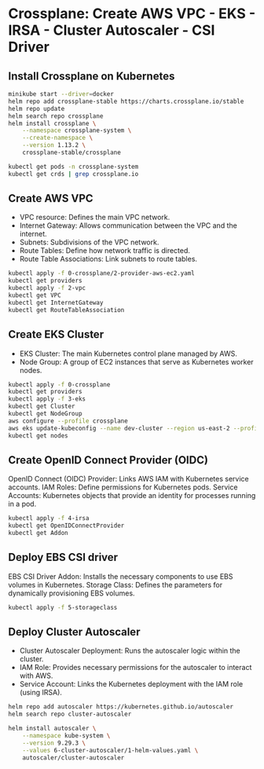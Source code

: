 # Crossplane: Create AWS VPC - EKS - IRSA - Cluster Autoscaler - CSI Driver

## Install Crossplane on Kubernetes

```bash
minikube start --driver=docker
helm repo add crossplane-stable https://charts.crossplane.io/stable
helm repo update
helm search repo crossplane
helm install crossplane \
    --namespace crossplane-system \
    --create-namespace \
    --version 1.13.2 \
    crossplane-stable/crossplane

kubectl get pods -n crossplane-system
kubectl get crds | grep crossplane.io
```

## Create AWS VPC

- VPC resource: Defines the main VPC network.
- Internet Gateway: Allows communication between the VPC and the internet.
- Subnets: Subdivisions of the VPC network.
- Route Tables: Define how network traffic is directed.
- Route Table Associations: Link subnets to route tables.

```bash
kubectl apply -f 0-crossplane/2-provider-aws-ec2.yaml
kubectl get providers
kubectl apply -f 2-vpc
kubectl get VPC
kubectl get InternetGateway
kubectl get RouteTableAssociation
```

## Create EKS Cluster

- EKS Cluster: The main Kubernetes control plane managed by AWS.
- Node Group: A group of EC2 instances that serve as Kubernetes worker nodes.

```bash
kubectl apply -f 0-crossplane
kubectl get providers
kubectl apply -f 3-eks
kubectl get Cluster
kubectl get NodeGroup
aws configure --profile crossplane
aws eks update-kubeconfig --name dev-cluster --region us-east-2 --profile crossplane
kubectl get nodes
```

## Create OpenID Connect Provider (OIDC)

OpenID Connect (OIDC) Provider: Links AWS IAM with Kubernetes service accounts.
IAM Roles: Define permissions for Kubernetes pods.
Service Accounts: Kubernetes objects that provide an identity for processes running in a pod.

```bash
kubectl apply -f 4-irsa
kubectl get OpenIDConnectProvider
kubectl get Addon
```

## Deploy EBS CSI driver

EBS CSI Driver Addon: Installs the necessary components to use EBS volumes in Kubernetes.
Storage Class: Defines the parameters for dynamically provisioning EBS volumes.

```bash
kubectl apply -f 5-storageclass
```

## Deploy Cluster Autoscaler

- Cluster Autoscaler Deployment: Runs the autoscaler logic within the cluster.
- IAM Role: Provides necessary permissions for the autoscaler to interact with AWS.
- Service Account: Links the Kubernetes deployment with the IAM role (using IRSA).

```bash
helm repo add autoscaler https://kubernetes.github.io/autoscaler
helm search repo cluster-autoscaler

helm install autoscaler \
    --namespace kube-system \
    --version 9.29.3 \
    --values 6-cluster-autoscaler/1-helm-values.yaml \
    autoscaler/cluster-autoscaler
```
